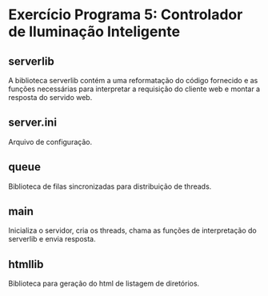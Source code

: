 # Exercício Programa 5: Controlador de Iluminação Inteligente

## serverlib

A biblioteca serverlib contém a uma reformatação do código fornecido
e as funções necessárias para interpretar a requisição do cliente web
e montar a resposta do servido web.


## server.ini

Arquivo de configuração.


## queue

Biblioteca de filas sincronizadas para distribuição de threads.


## main

Inicializa o servidor, cria os threads, chama as funções de 
interpretação do serverlib e envia resposta. 


## htmllib

Biblioteca para geração do html de listagem de diretórios.

